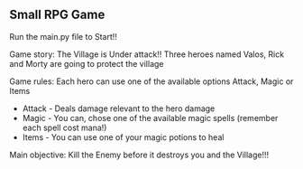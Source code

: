 ## Small RPG Game
Run the main.py file to Start!!

Game story: The Village is Under attack!! 
Three heroes named Valos, Rick and Morty are going to protect the village

Game rules: 
Each hero can use one of the available options Attack, Magic or Items
- Attack - Deals damage relevant to the hero damage
- Magic - You can, chose one of the available magic spells (remember each spell cost mana!)
- Items - You can use one of your magic potions to heal

Main objective:
Kill the Enemy before it destroys you and the Village!!! 
